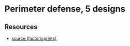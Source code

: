 # Perimeter defense, 5 designs



## Resources

- [source (factorioprints)](https://factorioprints.com/view/-L29NrayplMDGheYeQGm)